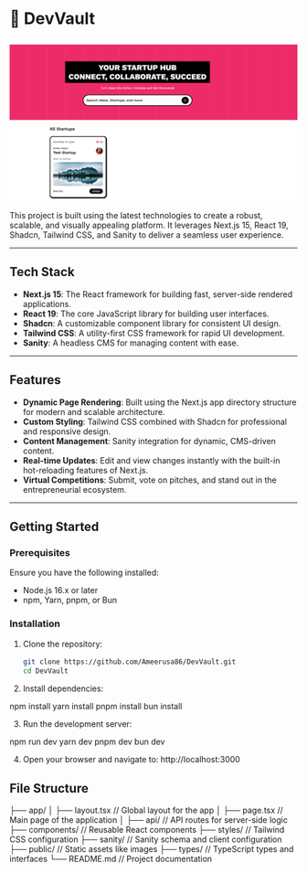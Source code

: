 # 🚀 **DevVault**

![alt text](image.png)

This project is built using the latest technologies to create a robust, scalable, and visually appealing platform. It leverages Next.js 15, React 19, Shadcn, Tailwind CSS, and Sanity to deliver a seamless user experience.

---

## **Tech Stack**
- **Next.js 15**: The React framework for building fast, server-side rendered applications.
- **React 19**: The core JavaScript library for building user interfaces.
- **Shadcn**: A customizable component library for consistent UI design.
- **Tailwind CSS**: A utility-first CSS framework for rapid UI development.
- **Sanity**: A headless CMS for managing content with ease.

---

## **Features**
- **Dynamic Page Rendering**: Built using the Next.js app directory structure for modern and scalable architecture.
- **Custom Styling**: Tailwind CSS combined with Shadcn for professional and responsive design.
- **Content Management**: Sanity integration for dynamic, CMS-driven content.
- **Real-time Updates**: Edit and view changes instantly with the built-in hot-reloading features of Next.js.
- **Virtual Competitions**: Submit, vote on pitches, and stand out in the entrepreneurial ecosystem.

---

## **Getting Started**

### **Prerequisites**
Ensure you have the following installed:
- Node.js 16.x or later
- npm, Yarn, pnpm, or Bun

### **Installation**

1. Clone the repository:
   ```bash
   git clone https://github.com/Ameerusa86/DevVault.git
   cd DevVault

2. Install dependencies:

npm install
yarn install
pnpm install
bun install

3. Run the development server:

npm run dev
yarn dev
pnpm dev
bun dev

4. Open your browser and navigate to: http://localhost:3000

## File Structure
├── app/
│   ├── layout.tsx   // Global layout for the app
│   ├── page.tsx     // Main page of the application
│   ├── api/         // API routes for server-side logic
├── components/      // Reusable React components
├── styles/          // Tailwind CSS configuration
├── sanity/          // Sanity schema and client configuration
├── public/          // Static assets like images
├── types/           // TypeScript types and interfaces
└── README.md        // Project documentation
